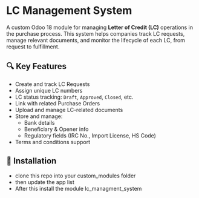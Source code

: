# LC Management System

A custom Odoo 18 module for managing **Letter of Credit (LC)** operations in the purchase process. This system helps companies track LC requests, manage relevant documents, and monitor the lifecycle of each LC, from request to fulfillment.

## 🔍 Key Features

- Create and track LC Requests
- Assign unique LC numbers
- LC status tracking: `Draft`, `Approved`, `Closed`, etc.
- Link with related Purchase Orders
- Upload and manage LC-related documents
- Store and manage:
  - Bank details
  - Beneficiary & Opener info
  - Regulatory fields (IRC No., Import License, HS Code)
- Terms and conditions support

## 📁 Installation 
- clone this repo into your custom_modules folder 
- then update the app list 
- After this install the module lc_managment_system


